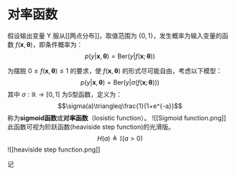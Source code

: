 # 对率函数

假设输出变量 Y 服从[[两点分布]]，取值范围为 $\{ 0,1 \}$，发生概率为输入变量的函数 $f(\mathbf{x},\mathbf{\theta})$，即条件概率为：
$$p(y|\boldsymbol{x},\boldsymbol{\theta})=\mathrm{Ber}(y|f(\boldsymbol{x};\boldsymbol{\theta}))$$

为摆脱 $0\leq f(\mathbf{x},\mathbf{\theta}) \leq 1$ 的要求，使 $f(\mathbf{x},\mathbf{\theta})$ 的形式尽可能自由，考虑以下模型：
$$p(y|\boldsymbol x,\boldsymbol\theta)=\mathrm{Ber}(y|\sigma(f(\boldsymbol x;\boldsymbol\theta)))$$
其中 $\sigma:\mathbb{R} \to [0,1]$ 为S型函数，定义为：
$$\sigma(a)\triangleq\frac{1}{1+e^{-a}}$$
称为**sigmoid函数**或**对率函数**（losistic function）。
![[Sigmoid function.png]]
此函数可视为阶跃函数(heaviside step function)的光滑版。
$$H(a)\triangleq\mathbb{I}\left(a>0\right)$$
![[heaviside step function.png]]



记